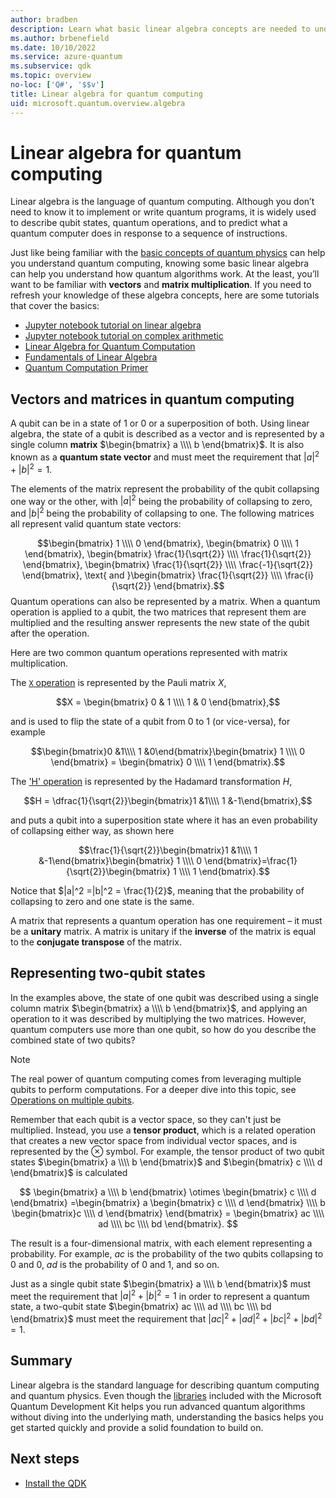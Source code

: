 ```yaml
---
author: bradben
description: Learn what basic linear algebra concepts are needed to understand quantum computing
ms.author: brbenefield
ms.date: 10/10/2022
ms.service: azure-quantum
ms.subservice: qdk
ms.topic: overview
no-loc: ['Q#', '$$v']
title: Linear algebra for quantum computing
uid: microsoft.quantum.overview.algebra
---
```


# Linear algebra for quantum computing

Linear algebra is the language of quantum computing. Although you don’t need to know it to implement or write quantum programs, it is widely used to describe qubit states, quantum operations, and to predict what a quantum computer does in response to a sequence of instructions.

Just like being familiar with the [basic concepts of quantum physics](xref:microsoft.quantum.overview.understanding) can help you understand quantum computing, knowing some basic linear algebra can help you understand how quantum algorithms work. At the least, you’ll want to be familiar with **vectors** and **matrix multiplication**. If you need to refresh your knowledge of these algebra concepts, here are some tutorials that cover the basics:

- [Jupyter notebook tutorial on linear algebra](https://github.com/microsoft/QuantumKatas/tree/main/tutorials/LinearAlgebra)
- [Jupyter notebook tutorial on complex arithmetic](https://github.com/microsoft/QuantumKatas/tree/main/tutorials/ComplexArithmetic)
- [Linear Algebra for Quantum Computation](https://cds.cern.ch/record/1522001/files/978-1-4614-6336-8_BookBackMatter.pdf)
- [Fundamentals of Linear Algebra](https://www.math.ubc.ca/~carrell/NB.pdf)
- [Quantum Computation Primer](https://www.codeproject.com/Articles/5155638/Quantum-Computation-Primer-Part-1#exploring-quantum-superposition)

## Vectors and matrices in quantum computing

A qubit can be in a state of 1 or 0 or a superposition of both. Using linear algebra, the state of a qubit is described as a vector and is represented by a single column **matrix** $\begin{bmatrix} a \\\\  b \end{bmatrix}$. It is also known as a **quantum state vector** and must meet the requirement that $|a|^2 + |b|^2 = 1$.  

The elements of the matrix represent the probability of the qubit collapsing one way or the other, with $|a|^2$ being the probability of collapsing to zero, and $|b|^2$ being the probability of collapsing to one. The following matrices all represent valid quantum state vectors:

$$\begin{bmatrix} 1 \\\\  0 \end{bmatrix}, \begin{bmatrix} 0 \\\\  1 \end{bmatrix}, \begin{bmatrix} \frac{1}{\sqrt{2}} \\\\  \frac{1}{\sqrt{2}} \end{bmatrix}, \begin{bmatrix} \frac{1}{\sqrt{2}} \\\\  \frac{-1}{\sqrt{2}} \end{bmatrix}, \text{ and }\begin{bmatrix} \frac{1}{\sqrt{2}} \\\\  \frac{i}{\sqrt{2}} \end{bmatrix}.$$
Quantum operations can also be represented by a matrix. When a quantum operation is applied to a qubit, the two matrices that represent them are multiplied and the resulting answer represents the new state of the qubit after the operation.  

Here are two common quantum operations represented with matrix multiplication.


The [`X` operation](xref:Microsoft.Quantum.Intrinsic.X) is represented by the Pauli matrix $X$,

$$X = \begin{bmatrix}
        0 & 1 \\\\
        1 & 0
    \end{bmatrix},$$
    
and is used to flip the state of a qubit from 0 to 1 (or vice-versa), for example

$$\begin{bmatrix}0 &1\\\\ 1 &0\end{bmatrix}\begin{bmatrix} 1 \\\\  0 \end{bmatrix} = \begin{bmatrix} 0 \\\\  1 \end{bmatrix}.$$

The ['H' operation](xref:Microsoft.Quantum.Intrinsic.H) is represented by the Hadamard transformation $H$,

$$H = \dfrac{1}{\sqrt{2}}\begin{bmatrix}1 &1\\\\ 1 &-1\end{bmatrix},$$

 and puts a qubit into a superposition state where it has an even probability of collapsing either way, as shown here

$$\frac{1}{\sqrt{2}}\begin{bmatrix}1 &1\\\\ 1 &-1\end{bmatrix}\begin{bmatrix} 1 \\\\  0 \end{bmatrix}=\frac{1}{\sqrt{2}}\begin{bmatrix} 1 \\\\  1 \end{bmatrix}.$$

Notice that $|a|^2 =|b|^2 = \frac{1}{2}$, meaning that the probability of collapsing to zero and one state is the same. 

A matrix that represents a quantum operation has one requirement – it must be a **unitary** matrix. A matrix is unitary if the **inverse** of the matrix is equal to the **conjugate transpose** of the matrix.

## Representing two-qubit states

In the examples above, the state of one qubit was described using a single column matrix $\begin{bmatrix} a \\\\  b \end{bmatrix}$, and applying an operation to it was described by multiplying the two matrices. However, quantum computers use more than one qubit, so how do you describe the combined state of two qubits? 

> [!NOTE]
> The real power of quantum computing comes from leveraging multiple qubits to perform computations. For a deeper dive into this topic, see [Operations on multiple qubits](xref:microsoft.quantum.concepts.multiple-qubits).

Remember that each qubit is a vector space, so they can't just be multiplied. Instead, you use a **tensor product**, which is a related operation that creates a new vector space from individual vector spaces, and is represented by the $\otimes$ symbol. For example, the tensor product of two qubit states $\begin{bmatrix} a \\\\  b \end{bmatrix}$ and $\begin{bmatrix} c \\\\  d \end{bmatrix}$ is calculated

$$ \begin{bmatrix} a \\\\  b \end{bmatrix} \otimes \begin{bmatrix} c \\\\  d \end{bmatrix} =\begin{bmatrix} a \begin{bmatrix} c \\\\  d \end{bmatrix} \\\\ b \begin{bmatrix}c \\\\  d \end{bmatrix} \end{bmatrix} = \begin{bmatrix} ac \\\\  ad \\\\  bc \\\\  bd \end{bmatrix}. $$

The result is a four-dimensional matrix, with each element representing a probability. For example, $ac$ is the probability of the two qubits collapsing to 0 and 0, $ad$ is the probability of 0 and 1, and so on. 

Just as a single qubit state $\begin{bmatrix} a \\\\  b \end{bmatrix}$ must meet the requirement that $|a|^2 + |b|^2 = 1$ in order to represent a quantum state, a two-qubit state $\begin{bmatrix} ac \\\\  ad \\\\  bc \\\\  bd \end{bmatrix}$ must meet the requirement that $|ac|^2 + |ad|^2 + |bc|^2+ |bd|^2 = 1$.


## Summary

Linear algebra is the standard language for describing quantum computing and quantum physics. Even though the [libraries](xref:microsoft.quantum.libraries.overview) included with the Microsoft Quantum Development Kit helps you run advanced quantum algorithms without diving into the underlying math, understanding the basics helps you get started quickly and provide a solid foundation to build on.

## Next steps

- [Install the QDK](xref:microsoft.quantum.install-qdk.overview)
